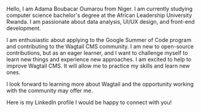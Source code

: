 Hello, I am Adama Boubacar Oumarou from Niger. I am currently studying computer science bachelor's degree at the African Leadership University Rwanda. I am passionate about data analysis, UI/UX design, and front-end development.

I am enthusiastic about applying to the Google Summer of Code program and contributing to the Wagtail CMS community. I am new to open-source contributions, but as an eager learner, and I want to challenge myself to learn new things and experience new approaches. I am excited to help to improve Wagtail CMS. It will allow me to practice my skills and learn new ones.

I look forward to learning more about Wagtail and the opportunity working with the community may offer me.

Here is my LinkedIn profile I would be happy to connect with you! 
